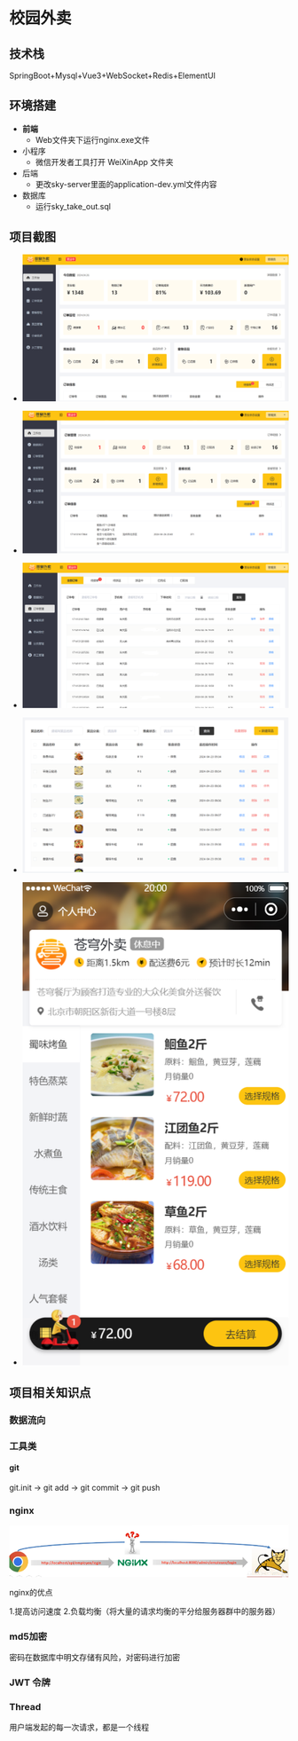 # 校园外卖

## 技术栈

SpringBoot+Mysql+Vue3+WebSocket+Redis+ElementUI

## 环境搭建

- **前端**
  - Web文件夹下运行nginx.exe文件
- 小程序
  - 微信开发者工具打开 WeiXinApp 文件夹
- 后端
  - 更改sky-server里面的application-dev.yml文件内容
- 数据库
  - 运行sky_take_out.sql

## 项目截图

- ![image-20240426195901149](./image/image-20240426195901149.png)

- ![image-20240426195929170](./image/image-20240426195929170.png)
- ![image-20240426195959737](./image/image-20240426195959737.png)
- ![image-20240426200014740](./image/image-20240426200014740.png)
- ![image-20240426200102763](./image/image-20240426200102763.png)

## 项目相关知识点

### 数据流向






### 工具类

#### git

git.init -> git add -> git commit -> git push

### nginx

![img.png](img.png)

nginx的优点

1.提高访问速度
2.负载均衡（将大量的请求均衡的平分给服务器群中的服务器）


### md5加密

密码在数据库中明文存储有风险，对密码进行加密

### JWT 令牌


### Thread
用户端发起的每一次请求，都是一个线程

